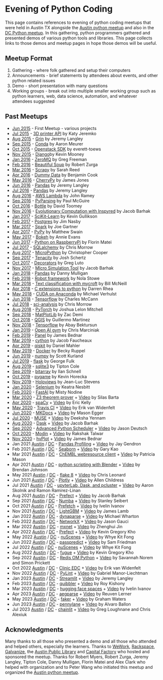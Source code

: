 Evening of Python Coding
========================

This page contains references to evening of python coding meetups that were held in Austin TX alongside the [Austin python meetup](https://www.meetup.com/austinpython/) and also in the [DC Python meetup](https://www.meetup.com/dcpython/).
In this gathering, python programmers gathered and presented demos of various python tools and libraries. This page collects links to those demos and meetup pages in hope those demos will be useful.



Meetup Format
-------------
1. Gathering - where folk gathered and setup their computers
2. Announcements - brief statements by attendees about events, and other python related issues
3. Demo - short presentation with many questions
4. Working groups - break out into multiple smaller working group such as python learners, web, data science, automation, and whatever attendees suggested


Past Meetups
------------
* [Jun 2015](http://www.meetup.com/austinpython/events/223048533/) - First Meetup - various projects
* [Jul 2015](http://www.meetup.com/austinpython/events/223685187/) - [3D printer API](https://bitbucket.org/pfinucan/opengb/src) by Katy Jeremko
* [Aug 2015](http://www.meetup.com/austinpython/events/224172734/) - [Grin](https://github.com/Back2Basics/grin) by Jeremy Langley
* [Sep 2015](http://www.meetup.com/austinpython/events/224759766/) - [Conda](https://github.com/conda/conda) by Aaron Meurer 
* [Oct 2015](http://www.meetup.com/austinpython/events/225591999/) - [Openstack SDK](https://gist.github.com/everett-toews/54919b33474aa6b13499) by everett-toews
* [Nov 2015](http://www.meetup.com/austinpython/events/225592203/) - [Django](https://github.com/kmooney/lets_go_django/blob/master/lets_go_django.md)by Kevin Mooney
* [Jan 2016](http://www.meetup.com/austinpython/events/227935258/) - [ZeroMQ](https://github.com/gregfreeman/zmq_rpi_demo) by Greg Freeman 
* [Feb 2016](http://www.meetup.com/austinpython/events/227935442/) - [Beautiful Soup](https://goo.gl/9ZAaC8) by Robert Zurga 
* [Mar 2016](http://www.meetup.com/austinpython/events/227935516/) - [Scrapy](http://doc.scrapy.org/en/latest/intro/overview.html) by Sarah Reed
* [Apr 2016](http://www.meetup.com/austinpython/events/227935571/) - [Dummy Data](https://github.com/blcook223/dummy_data) by Benjamin Cook
* [May 2016](http://www.meetup.com/austinpython/events/227935638/) - [CherryPy](https://github.com/jhjones998/cpydemo) by James Jones
* [Jun 2016](http://www.meetup.com/austinpython/events/227959255/) - [Pandas](https://drive.google.com/folderview?id=0B-JRqINnTyOwTU1UWDFXejJ2bDA&usp=sharing) by Jeremy Langley
* [Jul 2016](http://www.meetup.com/austinpython/events/231905322/) - [Pandas](https://drive.google.com/folderview?id=0B-JRqINnTyOwTU1UWDFXejJ2bDA&usp=sharing) by Jeremy Langley
* [Aug 2016](http://www.meetup.com/austinpython/events/231905395/) - [AWS Lambda](https://github.com/ramhiser/serverless-cloud-vision) by John Ramey
* [Sep 2016](http://www.meetup.com/austinpython/events/231905499/) - [PyParsing](http://www.ptmcg.com/files/EoPC_pyparsing.ipynb) by Paul McGuire 
* [Oct 2016](http://www.meetup.com/austinpython/events/231905557/) - [Bottle](https://github.com/dt1/meetup-py) by David Toomey
* [Nov 2016](http://www.meetup.com/austinpython/events/231905602/) - [Evolutionary Computation with Inspyred](https://github.com/Jacob-Barhak/FairTournament) by Jacob Barhak
* [Jan 2017](https://www.meetup.com/austinpython/events/236414541/) - [SciKit-Learn](https://github.com/kgullikson88/apug_sklearn_tutorial) by Kevin Gullikson
* [Feb 2017](https://www.meetup.com/austinpython/events/236414603/) - [Postgres](https://github.com/decibel/presentations/blob/master/2017-02-15_AustinPython_python-postgres.ipynb) by Jim Nasby
* [Mar 2017](https://www.meetup.com/austinpython/events/236414625/) - [Spark](https://github.com/drJAGartner/Spark_Demo) by Joe Gartner
* [Apr 2017](https://www.meetup.com/austinpython/events/236414639/) - [PyPy](https://github.com/mswain/pypy-presentation) by Matthew Swain
* [May 2017](https://www.meetup.com/austinpython/events/236414734/) - [Bokeh](https://github.com/GalvanizeOpenSource/python-resources) by Annie Evans
* [Jun 2017](https://www.meetup.com/austinpython/events/236414746/) - [Python on RaspberryPi](https://github.com/florinmatei/an-evening-of-python-coding) by Florin Matei
* [Jul 2017](https://www.meetup.com/austinpython/events/241128728/) - [SQLalchemy](https://github.com/cmmorrow/sqlalchemy_demo) by Chris Morrow
* [Aug 2017](https://www.meetup.com/austinpython/events/241128959/) - [MicroPython](https://github.com/ccooper21/esp8266_micropython_experiments/tree/master/wifi_signal_monitor) by Christopher Cooper
* [Sep 2017](https://www.meetup.com/austinpython/events/241129029/) - [Tenacity](https://github.com/camisatx/2017-Evening-of-Python-Coding) by Josh Schertz
* [Oct 2017](https://www.meetup.com/austinpython/events/241129078/) - [Decorators](https://github.com/lutostag/talks) by Greg Luto
* [Nov 2017](https://www.meetup.com/austinpython/events/241129362/) - [MIcro Simulation Tool](https://github.com/Jacob-Barhak/MIST) by Jacob Barhak
* [Jan 2018](https://www.meetup.com/austinpython/events/246345712/) - [Pandas](https://github.com/dannymulligan/public/tree/master/Austin_Python_Meetup) by Danny Mulligan
* [Feb 2018](https://www.meetup.com/austinpython/events/246345719/) - [Robot framework](https://github.com/rubygeek/robot-demo) by Nola Stowe
* [Mar 2018](https://www.meetup.com/austinpython/events/246345786/) - [Text classification with mycroft](https://github.com/wpm/mycroft) by Bill McNeill
* [Apr 2018](https://www.meetup.com/austinpython/events/246345820/) - [C extensions to python](https://github.com/darrenrhea/galvanize) by Darren Rhea
* [May 2018](https://www.meetup.com/austinpython/events/246345847/) - [CUDA on Anaconda](https://github.com/terminal-labs/anaconda-basics-and-cuda) by Michael Verhulst
* [Jun 2018](https://www.meetup.com/austinpython/events/246345872/) - [Tensorflow](https://www.tensorflow.org/) by Charles McCann
* [Jul 2018](https://www.meetup.com/austinpython/events/251802705/) - [sci-analysis](http://sci-analysis.readthedocs.io/en/latest/) by Chris Morrow
* [Aug 2018](https://www.meetup.com/austinpython/events/251802735/) - [PyTorch](https://github.com/joshualmitchell/PyTorch-Intro-EOPC) by Joshua Lelon Mitchell
* [Sep 2018](https://www.meetup.com/austinpython/events/251802762/) - [MatPlotLib](https://github.com/zacdemi/matplotlib-demo) by Zac Demi
* [Oct 2018](https://www.meetup.com/austinpython/events/251802859/) - [QGIS](https://github.com/gmartgit/Evening_of_Python_and_QGIS) by Guillermo Martinez
* [Nov 2018](https://www.meetup.com/austinpython/events/251802926/) - [Tensorflow](https://github.com/abaybektursun/tf_tutorial) by Abay Bektursun
* [Jan 2019](https://www.meetup.com/austinpython/events/256997572/) - [Open AI gym](https://github.com/marcinic/gym_demo) by Chris Marciniak
* [Feb 2019](https://www.meetup.com/austinpython/events/256997583/) - [Panel](https://anaconda.org/jbednar/datashaderclifford) by James Bednar
* [Mar 2019](https://www.meetup.com/austinpython/events/256997603/) - [cython](https://github.com/JFeaux/cython_demo) by Jacob Faucheaux
* [Apr 2019](https://www.meetup.com/austinpython/events/256997646/) - [qiskit](https://github.com/mhlr/qiskit-meetup) by Daniel Mahler
* [May 2019](https://www.meetup.com/austinpython/events/258095600/) - [Docker](https://github.com/reba84/docker_workshop) by Becky Ruppel
* [Jun 2019](https://www.meetup.com/austinpython/events/256997714/) - [numpy](https://github.com/ScottNicholsonKurland/ScottNicholsonKurland.github.io/blob/master/NumpyForDataScience.ipynb) by Scott Kurland
* [Jul 2019](https://www.meetup.com/austinpython/events/260654191/) - [flask](https://github.com/fulkgl/Flask_edu_1) by George Fulk
* [Aug 2019](https://www.meetup.com/austinpython/events/260654237/) - [sqlite3](https://github.com/tipton/Sqlite_Python) by Tipton Cole
* [Sep 2019](https://www.meetup.com/austinpython/events/260654481/) - [bitarray](http://www.schnell-analytics.com/sieve.html) by Ilan Schnell
* [Oct 2019](https://www.meetup.com/austinpython/events/260654556/) - [pygame](https://github.com/kevroy314/pygame-demo/blob/master/pygame-demo.py) by Kevin Horecka
* [Nov 2019](https://www.meetup.com/austinpython/events/260654596/) - [Holoviews](https://anaconda.org/jlstevens/holoviews-concepts) by Jean-Luc Stevens
* [Jan 2020](https://www.meetup.com/austinpython/events/266446335/) - [Selenium](https://github.com/K-Nesbitt/selenium_tutorial) by Keatra Nesbitt
* [Feb 2020](https://www.meetup.com/austinpython/events/266446370/) - [FastAI](https://github.com/fastai/fastai) by Misty Nodine
* [Mar 2020](https://www.meetup.com/austinpython/events/266446399/) - [Z3 theorem prover](https://bitbucket.org/SilasX/satsolvers) + [Video](https://youtu.be/748bG0JMDrk) by Silas Barta 
* [Apr 2020](https://www.meetup.com/austinpython/events/266446426/) - [spaCy](https://github.com/ericdatakelly/spacy-intro) + [Video](https://youtu.be/ZyX0mBpiFoE) by Eric Kelly 
* [May 2020](https://www.meetup.com/austinpython/events/266446518/) - [Travis CI](https://github.com/erikvw/sarscov2x) + [Video](https://youtu.be/aNmbvlfCvsk) by Erik van Widenfelt
* [Jun 2020](https://www.meetup.com/austinpython/events/266446632/) - [MKDocs](https://github.com/Zelgius/mkdocs-demo) + [Video](https://youtu.be/dBd59NZ0MM8) by Mason Egger
* [Jul 2020](https://www.meetup.com/austinpython/events/phlttrybckbcc/) - [MUSE](https://github.com/deekshayennam/MUSE-Demo) + [Video](https://youtu.be/z7B013XOYdo) by Deeksha Yennam
* [Aug 2020](https://www.meetup.com/austinpython/events/phlttrybclbxb/) - [Dask](https://github.com/Jacob-Barhak/DaskDemo) + [Video](https://youtu.be/4kgvRcz25XE) by Jacob Barhak
* [Sep 2020](https://www.meetup.com/austinpython/events/phlttrybcmbtb/) - [Advanced Python Scheduler](https://github.com/jasondeutsch/apscheduler-short-demo) + [Video](https://youtu.be/iVK0UrXdL_U) by Jason Deutsch
* [Oct 2020](https://www.meetup.com/austinpython/events/phlttrybcnbbc/) - [Modin](https://github.com/RakshakTalwar/ModinTutorial) + [Video](https://youtu.be/d15S-YE1sjo) by Rakshak Talwar
* [Nov 2020](https://www.meetup.com/austinpython/events/phlttrybcpbwb/) - [hvPlot](https://hvplot.holoviz.org/user_guide/Introduction.html) + [Video](https://youtu.be/Ran24y7zj-4) by James Bednar
* Jan 2021 [Austin](https://www.meetup.com/austinpython/events/nbkjcsycccbzb/) / [DC](https://www.meetup.com/dcpython/events/lckjcsycccbzb/) - [Pandas Profiling](https://github.com/jgendron/pandas-profiling-demo) + [Video](https://youtu.be/tW78gWCjGk8) by Jay Gendron
* Feb 2021 [Austin](https://www.meetup.com/austinpython/events/nbkjcsyccdbvb/) / [DC](https://www.meetup.com/dcpython/events/lckjcsyccdbvb/) - [Seaborn](https://github.com/ChungHsuanKao/Seaborn-demonstration) + [Video](https://youtu.be/x2sp2Zao1GA) by Gary Kao
* Mar 2021 [Austin](https://www.meetup.com/austinpython/events/nbkjcsyccfbvb/) / [DC](https://www.meetup.com/dcpython/events/lckjcsyccfbvb/) - [ChEMBL webresource client](https://github.com/masonpatricia/Austin-Python-Meetup-ChEMBL-Database) + [Video](https://youtu.be/6OGzJC1Ejug) by Patricia Mason
* Apr 2021 [Austin](https://www.meetup.com/austinpython/events/nbkjcsyccgbbc/) / [DC](https://www.meetup.com/dcpython/events/lckjcsyccgbbc/) - [python scripting with Blender](https://github.com/bjg00/BlenderPresentationApril21) + [Video](https://youtu.be/c76BtT-YF2s) by Brendan Johnson
* May 2021 [Austin](https://www.meetup.com/austinpython/events/nbkjcsycchbxb/) / [DC](https://www.meetup.com/dcpython/events/lckjcsycchbxb/) - [flake 8](https://github.com/cleonard/flake8_demo) + [Video](https://youtu.be/GD7S2I3aN6A) by Chris Leonard
* Jun 2021 [Austin](https://www.meetup.com/austinpython/events/275056418/) / [DC](https://www.meetup.com/dcpython/events/lckjcsyccjbtb/) - [Plotly](https://github.com/AllenChildress/Python_Plotly_Demo) + [Video](https://youtu.be/coeYT58MSB8) by Allen Childress
* Jul 2021 [Austin](https://www.meetup.com/austinpython/events/279553181/) / [DC](https://www.meetup.com/dcpython/events/279553230/) - [upyterLab, Dask, and pcluster](https://github.com/MDReferee/dask-gateway-example) + [Video](https://youtu.be/KOsencZ9vf0) by Aaron Skolnik and Ramon Ramirez-Linan 
* Aug 2021 [Austin](https://www.meetup.com/austinpython/events/280125340/) / [DC](https://www.meetup.com/dcpython/events/280125348/) - [Prefect](https://github.com/Jacob-Barhak/PrefectDemo) + [Video](https://youtu.be/vCqcr3FKf_I) by Jacob Barhak 
* Sep 2021 [Austin](https://www.meetup.com/austinpython/events/280125393/) / [DC](https://www.meetup.com/dcpython/events/280125394/) - [Numba](https://github.com/numba/numba-examples/blob/master/notebooks/basics.ipynb) + [Video](https://youtu.be/dl8JnpO7vBY) by Stanley Seibert
* Oct 2021 [Austin](https://www.meetup.com/austinpython/events/280412977/) / [DC](https://www.meetup.com/dcpython/events/280413140/) - [Prefetch](https://github.com/ambianic/peerfetch/blob/main/examples/helloworld/README.md) + [Video](https://youtu.be/LFKYtL1_RjQ) by Ivelin Ivanov
* Nov 2021 [Austin](https://www.meetup.com/austinpython/events/280413061/) / [DC](https://www.meetup.com/dcpython/events/280413215/) - [LightGBM](https://github.com/jameslamb/lightgbm-dask-testing/blob/main/notebooks/demo.ipynb) + [Video](https://youtu.be/Yh-jK497VZU) by James Lamb
* Jan 2022 [Austin](https://www.meetup.com/austinpython/events/282540716/) / [DC](https://www.meetup.com/dcpython/events/282540738/) - [dynaparse](https://github.com/mwharton3/dynaparse-eopc) + [Video](https://youtu.be/Rd6n-N4IWEk) by Michael Wharton
* Feb 2022 [Austin](https://www.meetup.com/austinpython/events/283564404/) / [DC](https://www.meetup.com/dcpython/events/283564412/) - [NetworkX](https://github.com/MisterTea/networkx-showcase) + [Video](https://youtu.be/xzm1OWS_nmE) by Jason Gauci 
* Mar 2022 [Austin](https://www.meetup.com/austinpython/events/283670575/) / [DC](https://www.meetup.com/dcpython/events/283670805/) - [mxnet](https://github.com/barry-jin/mxnet-eopc) + [Video](https://youtu.be/w4scQVxknEw) by Zhenghui Jin
* Apr 2022 [Austin](https://www.meetup.com/austinpython/events/282692057/) / [DC](https://www.meetup.com/dcpython/events/282692071/) - [Prefect](https://github.com/kvnkho/demos/tree/main/meetups/austin-dc-meetup) + [Video](https://youtu.be/KhQRGT0s1tM) by Kevin Gregory Kho
* May 2022 [Austin](https://www.meetup.com/austinpython/events/282711581/) / [DC](https://www.meetup.com/dcpython/events/282711585/) - [nuScenes](https://colab.research.google.com/github/nutonomy/nuscenes-devkit/blob/master/python-sdk/tutorials/nuscenes_tutorial.ipynb) + [Video](https://youtu.be/FPbuvsWKAkg) by Whye Kit Fong
* Jun 2022 [Austin](https://www.meetup.com/austinpython/events/284915186/) / [DC](https://www.meetup.com/dcpython/events/284915217/) - [passpredict](https://github.com/samtx/passpredict/tree/main/examples) + [Video](https://youtu.be/y9LRwJrskKc) by Sam Friedman 
* Jul 2022 [Austin](https://www.meetup.com/austinpython/events/285994780/) / [DC](https://www.meetup.com/dcpython/events/285994783/) - [nuScenes](https://colab.research.google.com/github/nutonomy/nuscenes-devkit/blob/master/python-sdk/tutorials/nuscenes_tutorial.ipynb) + [Video](https://youtu.be/5Q4a6mdN8Go) by Whye Kit Fong
* Aug 2022 [Austin](https://www.meetup.com/austinpython/events/286099061/) / [DC](https://www.meetup.com/dcpython/events/286099078/) - [fugue](https://github.com/kvnkho/demos/blob/main/meetups/porting-existing-code-to-distrbuted-computing/porting_code_to_spark.ipynb) + [Video](https://youtu.be/elvP09Nrsrs) by Kevin Gregory Kho
* Sep 2022 [Austin](https://www.meetup.com/austinpython/events/287327232/) / [DC](https://www.meetup.com/dcpython/events/287327264/) - [Redis OM Python](https://github.com/redis-developer/redis-om-python-search-demo) + [Video](https://youtu.be/A0uZAUEg_N4) by  Savannah Norem and Simon Prickett
* Oct 2022 [Austin](https://www.meetup.com/austinpython/events/287587325/) / [DC](https://www.meetup.com/dcpython/events/287587331/) - [Clinic EDC](https://github.com/meta-trial/meta3-demo) + [Video](https://youtu.be/S6LTypDtDAk) by Erik van Widenfelt 
* Nov 2022 [Austin](https://www.meetup.com/austinpython/events/287578073/) / [DC](https://www.meetup.com/dcpython/events/287578082/) - [PyLint](https://github.com/gemanor/pycon-pylint) + [Video](https://youtu.be/TISbUXgDwXI) by  Gabriel Manor-Liechtman 
* Jan 2023 [Austin](https://www.meetup.com/austinpython/events/289100612/) / [DC](https://www.meetup.com/dcpython/events/289100617/) - [Streamlit](https://github.com/Back2Basics/streamlit-demo-calculator) + [Video](https://youtu.be/H6NsQECo6nw) by Jeremy Langley
* Feb 2023 [Austin](https://www.meetup.com/austinpython/events/290414165/) / [DC](https://www.meetup.com/dcpython/events/290414173/) - [quibbler](https://github.com/Technion-Kishony-lab/quibbler/tree/master/developer_tools/demos) + [Video](https://youtu.be/ORgrHdC4lE0) by Roy Kishony
* Mar 2023 [Austin](https://www.meetup.com/austinpython/events/290908447/) / [DC](https://www.meetup.com/dcpython/events/290908453/) - [hugging face spaces](https://huggingface.co/spaces/ivelin/ui-refexp) + [Video](https://youtu.be/jg26K7AyG_o) by Ivelin Ivanov
* Apr 2023 [Austin](https://www.meetup.com/austinpython/events/290847709/) / [DC](https://www.meetup.com/dcpython/events/290847716/) - [aegparse](https://github.com/reuven/AustinDC-2023-04April-19) + [Video](https://youtu.be/hR3oTnhkM9g) by Reuven Lerner
* May 2023 [Austin](https://www.meetup.com/austinpython/events/291803650/) / [DC](https://www.meetup.com/dcpython/events/291803655/) - [faker](https://github.com/grahamwaters/Faker_Presentation.git) + [Video](https://youtu.be/uhQ-6B5e5Is) by Graham Waters
* Jun 2023 [Austin](https://www.meetup.com/austinpython/events/292874333/) / [DC](https://www.meetup.com/dcpython/events/292874471/) - [pennylane](https://github.com/alvaro-at-xanadu/intro_to_qml) + [Video](https://youtu.be/_gUuESfiryU) by Alvaro Ballon
* Jul 2023 [Austin](https://www.meetup.com/austinpython/events/294089607/) / [DC](https://www.meetup.com/dcpython/events/294089619/) - [chainlit](https://github.com/Machine-Learning-Maker-Space/Introduction-to-Chainlit) + [Video](https://youtu.be/D2wx1OD5HuM) by Greg Loughnane and Chris Alexiuk




Acknowledgments
---------------
Many thanks to all those who presented a demo and all those who attended and helped others, especially the learners.
Thanks to [WeWork](https://www.wework.com), [Rackspace](https://www.rackspace.com/), [Galvanize](https://www.galvanize.com/), the [Austin Public Library](http://library.austintexas.gov/) and [Capital Factory](https://www.capitalfactory.com/) who hosted and sponsored the meetup. 
Thanks for Robert Myers, Robert Zurga, Jeremy Langley, Tipton Cole, Danny Mulligan, Florin Matei and Alex Clark who helped with organization and to Peter Wang who initiated this meetup and organized the [Austin python meetup](https://www.meetup.com/austinpython/).
